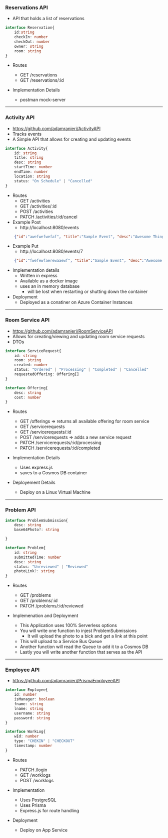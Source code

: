 ### Reservations API
- API that holds a list of reservations

```ts
interface Reservation{
    id:string
    checkIn: number
    checkOut: number
    owner: string
    room: string
}
```
- Routes
    - GET /reservations
    - GET /reservations/:id

- Implementation Details
    - postman mock-server
---

### Activity API
- https://github.com/adamranieri/ActivityAPI
- Tracks events
- A Simple API that allows for creating and updating events
```ts
interface Activity{
    id: string
    title: string
    desc: string
    startTime: number
    endTime: number
    location: string
    status: "On Schedule" | "Cancelled"
}

```
- Routes 
    - GET /activities
    - GET /activities/:id
    - POST /activities
    - PATCH /activities/:id/cancel
- Example Post
    - http://localhost:8080/events
```json
    {"id":"awefwefwefaf", "title":"Sample Event", "desc":"Awesome Thing", "startTime":123123123,"endTime":123123300, "location":"Ballroom","status":"On Schedule"}
```

- Example Put
    - http://localhost:8080/events/7
```json
    {"id":"fwefewfaerewaaewf", "title":"Sample Event", "desc":"Awesome Thing", "startTime":123123123,"endTime":123123300, "location":"Ballroom","status":"Cancelled"}
```

- Implementation details
    - Written in express
    - Available as a docker image
    - uses an in memory database
        - will be lost when restarting or shutting down the container
- Deployment
    - Deployed as a conatiner on Azure Container Instances
---
### Room Service API
- https://github.com/adamranieri/RoomServiceAPI
- Allows for creating/viewing and updating room service requests
- DTOs 
```ts
interface ServiceRequest{
    id: string
    room: string
    created: number
    status: "Ordered" | "Processing" | "Completed" | "Cancelled"
    requestedOffering: Offering[]
}

interface Offering{
    desc: string
    cost: number
}

```

- Routes
    - GET /offerings => returns all available offering for room service
    - GET /servicerequests
    - GET /servicerequests/:id
    - POST /servicerequests => adds a new service request
    - PATCH /servicerequests/:id/processing
    - PATCH /servicerequests/:id/completed

- Implementation Details
    - Uses express.js
    - saves to a Cosmos DB container

- Deployement Details
    - Deploy on a Linux Virtual Machine

---
### Problem API

```ts
interface ProblemSubmission{
    desc: string
    base64Photo?: string

}

interface Problem{
    id: string
    submittedTime: number
    desc: string
    status: "Unreviewed" | "Reviewed"
    photoLink?: string
}
```
- Routes
    - GET /problems
    - GET /problems/:id
    - PATCH /problems/:id/reviewed

- Implemenation and Deployment
    - This Application uses 100% Serverless options
    - You will write one function to  injest ProblemSubmissions
        - It will upload the photo to a bick and get a link at this point
    - This will upload to a Service Bus Queue
    - Another function will read the Queue to add it to a Cosmos DB
    - Lastly you will write another function that serves as the API

---
### Employee API
- https://github.com/adamranieri/PrismaEmployeeAPI
```ts
interface Employee{
    id: number
    isManager: boolean
    fname: string
    lname: string
    username: string
    password: string
}

interface WorkLog{
    wId: number
    type: "CHEKIN" | "CHECKOUT" 
    timestamp: number
}
```

- Routes
    - PATCH /login
    - GET /worklogs
    - POST /worklogs

- Implementation
    - Uses PostgreSQL
    - Uses Prisma
    - Express.js for route handling
- Deployment
    - Deploy on App Service
